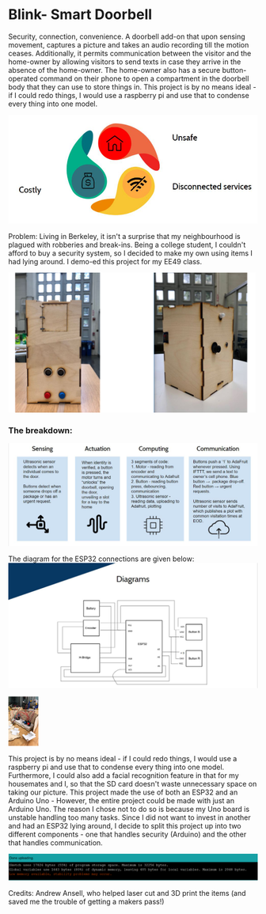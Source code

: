 # Blink- Smart Doorbell
Security, connection, convenience.  A doorbell add-on that upon sensing movement, captures a picture and takes an audio recording till the motion ceases. Additionally, it permits communication between the visitor and the home-owner by allowing visitors to send texts in case they arrive in the absence of the home-owner. The home-owner also has a secure button-operated command on their phone to open a compartment in the doorbell body that they can use to store things in. This project is by no means ideal - if I could redo things, I would use a raspberry pi and use that to condense every thing into one model. 

<img src= "images/Capture.png">

Problem: Living in Berkeley, it isn't a surprise that my neighbourhood is plagued with robberies and break-ins. Being a college student, I couldn't afford to buy a security system, so I decided to make my own using items I had lying around. I demo-ed this project for my EE49 class. 

<img src = "images/blinkfinal.png" width =500 class="center">


<h3> The breakdown:</h3>
<img src = "images/breakdown.png">
               
The diagram for the ESP32 connections are given below:
<img src = "images/diagram.png">

<img src = "images/inside.png" height = 100 class="center">



This project is by no means ideal - if I could redo things, I would use a raspberry pi and use that to condense every thing into one model. Furthermore, I could also add a facial recognition feature in that for my housemates and I, so that the SD card doesn't waste unnecessary space on taking our picture. This project made the use of both an ESP32 and an Arduino Uno - However, the entire project could be made with just an Arduino Uno. The reason I chose not to do so is because my Uno board is unstable handling too many tasks. Since I did not want to invest in another and had an ESP32 lying around, I decide to split this project up into two different components - one that handles security (Arduino) and the other that handles communication. 

<img src = "images/arduino.png">

Credits:
Andrew Ansell, who helped laser cut and 3D print the items (and saved me the trouble of getting a makers pass!)
